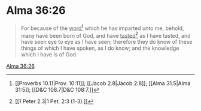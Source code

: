 # Alma 36:26

> For because of the <u>word</u>[^a] which he has imparted unto me, behold, many have been born of God, and have <u>tasted</u>[^b] as I have tasted, and have seen eye to eye as I have seen; therefore they do know of these things of which I have spoken, as I do know; and the knowledge which I have is of God.

[Alma 36:26](https://www.churchofjesuschrist.org/study/scriptures/bofm/alma/36?lang=eng&id=p26#p26)


[^a]: [[Proverbs 10.11|Prov. 10:11]]; [[Jacob 2.8|Jacob 2:8]]; [[Alma 31.5|Alma 31:5]]; [[D&C 108.7|D&C 108:7.]]
[^b]: [[1 Peter 2.3|1 Pet. 2:3 (1-3).]]
